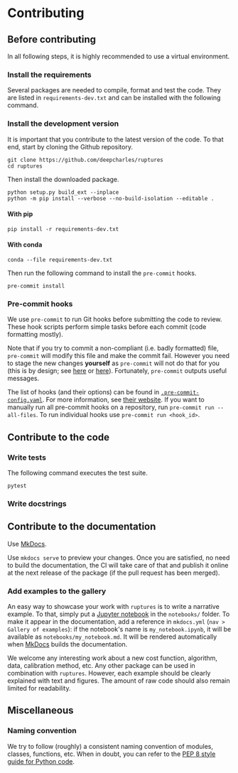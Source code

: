 # Contributing


## Before contributing

In all following steps, it is highly recommended to use a virtual environment.

### Install the requirements

Several packages are needed to compile, format and test the code.
They are listed in `requirements-dev.txt` and can be installed with the following command.

### Install the development version

It is important that you contribute to the latest version of the code.
To that end, start by cloning the Github repository.

```
git clone https://github.com/deepcharles/ruptures
cd ruptures
```

Then install the downloaded package.

```
python setup.py build_ext --inplace
python -m pip install --verbose --no-build-isolation --editable .
```

#### With pip
```
pip install -r requirements-dev.txt
```

#### With conda
```
conda --file requirements-dev.txt
```

Then run the following command to install the `pre-commit` hooks.
```
pre-commit install
```

### Pre-commit hooks

We use `pre-commit` to run Git hooks before submitting the code to review.
These hook scripts perform simple tasks before each commit (code formatting mostly).

Note that if you try to commit a non-compliant (i.e. badly formatted) file, `pre-commit` will modify this file and make the commit fail.
However you need to stage the new changes **yourself** as `pre-commit` will not do that for you (this is by design; see [here](https://github.com/pre-commit/pre-commit/issues/806) or [here](https://github.com/pre-commit/pre-commit/issues/747)).
Fortunately, `pre-commit` outputs useful messages.

The list of hooks (and their options) can be found in [`.pre-commit-config.yaml`](https://github.com/deepcharles/ruptures/blob/master/.pre-commit-config.yaml).
For more information, see [their website](https://pre-commit.com/).
If you want to manually run all pre-commit hooks on a repository, run `pre-commit run --all-files`. To run individual hooks use `pre-commit run <hook_id>`.

## Contribute to the code

### Write tests

The following command executes the test suite.

```
pytest
```

### Write docstrings

## Contribute to the documentation

Use [MkDocs](https://www.mkdocs.org/).

Use `mkdocs serve` to preview your changes.
Once you are satisfied, no need to build the documentation, the CI will take care of that and publish it online at the next release of the package (if the pull request has been merged).

### Add examples to the gallery

An easy way to showcase your work with `ruptures` is to write a narrative example.
To that, simply put a [Jupyter notebook](https://jupyter.org/) in the `notebooks/` folder.
To make it appear in the documentation, add a reference in `mkdocs.yml` (`nav > Gallery of examples`): if the notebook's name is `my_notebook.ipynb`, it will be available as `notebooks/my_notebook.md`.
It will be rendered automatically when [MkDocs](https://www.mkdocs.org/) builds the documentation.

We welcome any interesting work about a new cost function, algorithm, data, calibration method, etc.
Any other package can be used in combination with `ruptures`.
However, each example should be clearly explained with text and figures.
The amount of raw code should also remain limited for readability.


## Miscellaneous

### Naming convention

We try to follow (roughly) a consistent naming convention of modules, classes, functions, etc.
When in doubt, you can refer to the [PEP 8 style guide for Python code](https://www.python.org/dev/peps/pep-0008/#naming-conventions).
